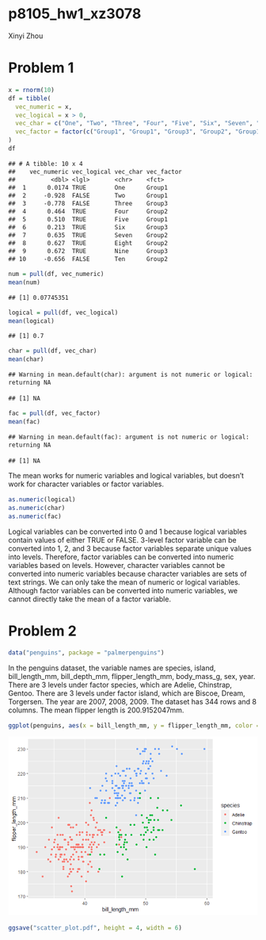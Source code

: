 p8105\_hw1\_xz3078
================
Xinyi Zhou

# Problem 1

``` r
x = rnorm(10)
df = tibble(
  vec_numeric = x,
  vec_logical = x > 0,
  vec_char = c("One", "Two", "Three", "Four", "Five", "Six", "Seven", "Eight", "Nine", "Ten"),
  vec_factor = factor(c("Group1", "Group1", "Group3", "Group2", "Group1", "Group3", "Group2", "Group2", "Group3", "Group2"))
)
df
```

    ## # A tibble: 10 x 4
    ##    vec_numeric vec_logical vec_char vec_factor
    ##          <dbl> <lgl>       <chr>    <fct>     
    ##  1      0.0174 TRUE        One      Group1    
    ##  2     -0.928  FALSE       Two      Group1    
    ##  3     -0.778  FALSE       Three    Group3    
    ##  4      0.464  TRUE        Four     Group2    
    ##  5      0.510  TRUE        Five     Group1    
    ##  6      0.213  TRUE        Six      Group3    
    ##  7      0.635  TRUE        Seven    Group2    
    ##  8      0.627  TRUE        Eight    Group2    
    ##  9      0.672  TRUE        Nine     Group3    
    ## 10     -0.656  FALSE       Ten      Group2

``` r
num = pull(df, vec_numeric)
mean(num)
```

    ## [1] 0.07745351

``` r
logical = pull(df, vec_logical)
mean(logical)
```

    ## [1] 0.7

``` r
char = pull(df, vec_char)
mean(char)
```

    ## Warning in mean.default(char): argument is not numeric or logical: returning NA

    ## [1] NA

``` r
fac = pull(df, vec_factor)
mean(fac)
```

    ## Warning in mean.default(fac): argument is not numeric or logical: returning NA

    ## [1] NA

The mean works for numeric variables and logical variables, but doesn’t
work for character variables or factor variables.

``` r
as.numeric(logical)
as.numeric(char)
as.numeric(fac)
```

Logical variables can be converted into 0 and 1 because logical
variables contain values of either TRUE or FALSE. 3-level factor
variable can be converted into 1, 2, and 3 because factor variables
separate unique values into levels. Therefore, factor variables can be
converted into numeric variables based on levels. However, character
variables cannot be converted into numeric variables because character
variables are sets of text strings. We can only take the mean of numeric
or logical variables. Although factor variables can be converted into
numeric variables, we cannot directly take the mean of a factor
variable.

# Problem 2

``` r
data("penguins", package = "palmerpenguins")
```

In the penguins dataset, the variable names are species, island,
bill\_length\_mm, bill\_depth\_mm, flipper\_length\_mm, body\_mass\_g,
sex, year. There are 3 levels under factor species, which are Adelie,
Chinstrap, Gentoo. There are 3 levels under factor island, which are
Biscoe, Dream, Torgersen. The year are 2007, 2008, 2009. The dataset has
344 rows and 8 columns. The mean flipper length is 200.9152047mm.

``` r
ggplot(penguins, aes(x = bill_length_mm, y = flipper_length_mm, color = species)) + geom_point()
```

![](p8105_hw1_xz3078_files/figure-gfm/unnamed-chunk-5-1.png)<!-- -->

``` r
ggsave("scatter_plot.pdf", height = 4, width = 6)
```
